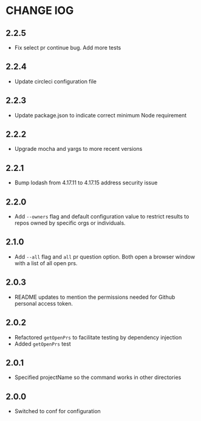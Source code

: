 # CHANGE lOG

## 2.2.5
- Fix select pr continue bug. Add more tests

## 2.2.4
- Update circleci configuration file

## 2.2.3
- Update package.json to indicate correct minimum Node requirement

## 2.2.2
- Upgrade mocha and yargs to more recent versions

## 2.2.1
- Bump lodash from 4.17.11 to 4.17.15 address security issue

## 2.2.0
- Add `--owners` flag and default configuration value to restrict results to repos owned by specific orgs or individuals.

## 2.1.0
- Add `--all` flag and `all` pr question option. Both open a browser window with a list of all open prs.

## 2.0.3
- README updates to mention the permissions needed for Github personal access token.

## 2.0.2
- Refactored `getOpenPrs` to facilitate testing by dependency injection
- Added `getOpenPrs` test

## 2.0.1
- Specified projectName so the command works in other directories

## 2.0.0
- Switched to conf for configuration
